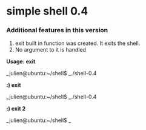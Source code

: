 # simple shell 0.4

### Additional features in this version 
1. exit built in function was created. It exits the shell.
2. No argument to it is handled

**Usage: exit**

_julien@ubuntu:~/shell$ _./shell-0.4

**:) exit**

_julien@ubuntu:~/shell$ _./shell-0.4

**:) exit 2**

_julien@ubuntu:~/shell$ _
